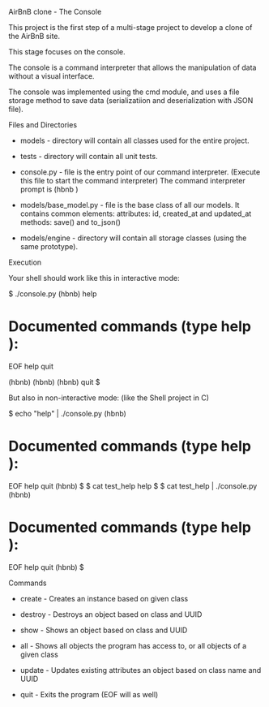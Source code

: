 AirBnB clone - The Console

This project is the first step of a multi-stage project to develop a
clone of the AirBnB site.

This stage focuses on the console.

The console is a command interpreter that allows the manipulation of
data without a visual interface.

The console was implemented using the cmd module, and uses a file
storage method to save data (serializatiion and deserialization with
JSON file).

Files and Directories

* models - directory will contain all classes used for the entire project.

* tests - directory will contain all unit tests.

* console.py - file is the entry point of our command interpreter.
               (Execute this file to start the command interpreter)
               The command interpreter prompt is (hbnb )

* models/base_model.py - file is the base class of all our models.
                       It contains common elements:
                       attributes: id, created_at and updated_at
                       methods: save() and to_json()

* models/engine - directory will contain all storage classes (using the same prototype).

Execution

Your shell should work like this in interactive mode:

$ ./console.py
(hbnb) help

Documented commands (type help <topic>):
========================================
EOF  help  quit

(hbnb) 
(hbnb) 
(hbnb) quit
$

But also in non-interactive mode: (like the Shell project in C)

$ echo "help" | ./console.py
(hbnb)

Documented commands (type help <topic>):
========================================
EOF  help  quit
(hbnb) 
$
$ cat test_help
help
$
$ cat test_help | ./console.py
(hbnb)

Documented commands (type help <topic>):
========================================
EOF  help  quit
(hbnb) 
$

Commands

* create - Creates an instance based on given class

* destroy - Destroys an object based on class and UUID

* show - Shows an object based on class and UUID

* all - Shows all objects the program has access to, or all objects of a given class

* update - Updates existing attributes an object based on class name and UUID

* quit - Exits the program (EOF will as well)
